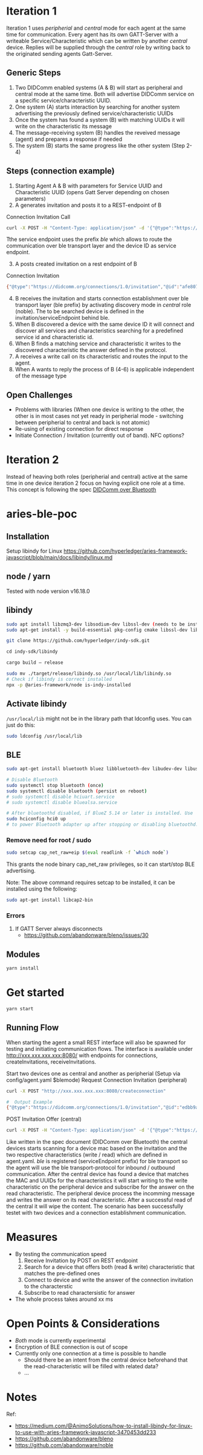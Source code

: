 

# Iteration 1
Iteration 1 uses *peripherial* and *central* mode for each agent at the same time for communication. Every agent has its own GATT-Server with a writeable Service/Characteristic which can be written by another *central* device. Replies will be supplied through the *central* role by writing back to the originated sending agents Gatt-Server.

## Generic Steps
1. Two DIDComm enabled systems (A & B) will start as peripheral and central mode at the same time. Both will advertise DIDComm service on a specific service/characteristic UUID.
2. One system (A) starts interaction by searching for another system advertising the previously defined service/characteristic UUIDs
3. Once the system has found a system (B) with matching UUIDs it will write on the characteristic its message
4. The message-receiving system (B) handles the reveived message (agent) and prepares a response if needed
5. The system (B) starts the same progress like the other system (Step 2-4)

## Steps (connection example)
1. Starting Agent A & B with parameters for Service UUID and Characteristic UUID (opens Gatt Server depending on chosen parameters)
2. A generates invitation and posts it to a REST-endpoint of B

Connection Invitation Call

```bash
curl -X POST -H "Content-Type: application/json" -d '{"@type":"https://didcomm.org/connections/1.0/invitation","@id":"afe8075e-bd28-4f9a-942d-8174d53041a1","label":"","recipientKeys":["2szyCNQDaJeMdZm8dViGHnXZYg1krvuw7oUuoZnCXUUN"],"serviceEndpoint":"ble://dc:a6:32:12:22:b7","routingKeys":[]}' "http://xxx.xxx.xxx.xxx:8080/invitation"
```

Tthe service endpoint uses the prefix *ble* which allows to route the communication over ble transport layer and the device ID as service endpoint.

3. A posts created invitation on a rest endpoint of B

Connection Invitation
```bash
{"@type":"https://didcomm.org/connections/1.0/invitation","@id":"afe8075e-bd28-4f9a-942d-8174d53041a1","label":"","recipientKeys":["2szyCNQDaJeMdZm8dViGHnXZYg1krvuw7oUuoZnCXUUN"],"serviceEndpoint":"ble://dc:a6:32:12:22:b7","routingKeys":[]}
```

4. B receives the invitation and starts connection establishment over ble transport layer (ble prefix) by activating discovery mode in *central* role (noble). The to be searched device is defined in the invitation/serviceEndpoint behind ble.
5. When B discovered a device with the same device ID it will connect and discover all services and characteristics searching for a predefined service id and characteristic id.
6. When B finds a matching service and characteristic it writes to the discovered characteristic the answer defined in the protocol.
7. A receives a write call on its characteristic and routes the input to the agent.
8. When A wants to reply the process of B (4-6) is applicable independent of the message type

## Open Challenges
- Problems with libraries (When one device is writing to the other, the other is in most cases not yet ready in peripherial mode - switching between peripherial to central and back is not atomic)
- Re-using of existing connection for direct response
- Initiate Connection / Invitation (currently out of band). NFC options?

# Iteration 2
Instead of heaving both roles (peripherial and central) active at the same time in one device iteration 2 focus on having explicit one role at a time. This concept is following the spec [DIDComm over Bluetooth
](https://github.com/decentralized-identity/didcomm-bluetooth/blob/main/spec.md)


# aries-ble-poc
## Installation
Setup libindy for Linux
https://github.com/hyperledger/aries-framework-javascript/blob/main/docs/libindy/linux.md

## node / yarn
Tested with node version v16.18.0

##  libindy
```bash
sudo apt install libzmq3-dev libsodium-dev libssl-dev (needs to be installed even if not build on device)
sudo apt-get install -y build-essential pkg-config cmake libssl-dev libsqlite3-dev libzmq3-dev  libncursesw5-dev

git clone https://github.com/hyperledger/indy-sdk.git

​cd indy-sdk/libindy

cargo build — release

sudo mv ./target/release/libindy.so /usr/local/lib/libindy.so
# Check if libindy is correct installed
npx -p @aries-framework/node is-indy-installed
```
## Activate libindy
`/usr/local/lib` might not be in the library path that ldconfig uses. You can just do this:
```bash
sudo ldconfig /usr/local/lib
```

## BLE
```bash
sudo apt-get install bluetooth bluez libbluetooth-dev libudev-dev libusb-1.0-0-dev

# Disable Bluetooth
sudo systemctl stop bluetooth (once)
sudo systemctl disable bluetooth (persist on reboot)
# sudo systemctl disable hciuart.service
# sudo systemctl disable bluealsa.service

# After bluetoothd disabled, if BlueZ 5.14 or later is installed. Use
sudo hciconfig hci0 up
# to power Bluetooth adapter up after stopping or disabling bluetoothd.
```

### Remove need for root / sudo
```bash
sudo setcap cap_net_raw+eip $(eval readlink -f `which node`)
```
This grants the node binary cap_net_raw privileges, so it can start/stop BLE advertising.

Note: The above command requires setcap to be installed, it can be installed using the following:
```bash
sudo apt-get install libcap2-bin
```

### Errors
1. If GATT Server always disconnects
   - https://github.com/abandonware/bleno/issues/30

## Modules
```bash
yarn install
```

# Get started
```bash
yarn start
```

## Running Flow
When starting the agent a small REST interface will also be spawned for testing and initiating communication flows. The interface is available under http://xxx.xxx.xxx.xxx:8080/ with endpoints for connections, createInvitations, receiveInvitations.

Start two devices one as central and another as peripherial (Setup via config/agent.yaml $blemode)
Request Connection Invitation (peripheral)
```bash
curl -X POST "http://xxx.xxx.xxx.xxx:8080/createconnection"

#  Output Example
{"@type":"https://didcomm.org/connections/1.0/invitation","@id":"edbb9aa2-eec5-4287-bac7-a4c171425236","label":"","recipientKeys":["HqQDpexVqxKw8dacs4TtKAHU4AB4hbK6UdcT9nHtJKQd"],"serviceEndpoint":"ble://dc:a6:32:12:22:b7","routingKeys":[]}
```

POST Invitation Offer (central)
```bash
curl -X POST -H "Content-Type: application/json" -d '{"@type":"https://didcomm.org/connections/1.0/invitation","@id":"xxxxx","label":"","recipientKeys":["xxxxxxxxx"],"serviceEndpoint":"ble://xx:xx:xx:xx:xx:xx","routingKeys":[]}' "http://xxx.xxx.xxx.xxx:8080/invitation"
```

Like written in the spec document (DIDComm over Bluetooth) the central devices starts scanning for a device mac based on the invitation and the two respective characteristics (write / read) which are defined in agent.yaml. <i>ble</i> is registered (serviceEndpoint prefix) for ble transport so the agent will use the ble transport-protocol for inbound / outbound communication. After the central device has found a device that matches the MAC and UUIDs for the characteristics it will start writing to the write characteristic on the peripheral device and subscribe for the answer on the read characteristic. The peripheral device process the incomming message and writes the answer on its read characteristic. After a successful read of the central it will wipe the content. The scenario has been successfully testet with two devices and a connection establishment communication.

# Measures
- By testing the communication speed
   1. Receive Invitation by POST on REST endpoint
   2. Search for a device that offers both (read & write) characteristic that matches the pre-defined ones
   3. Connect to device and write the answer of the connection invitation to the characterstic
   4. Subscribe to read charactersistic for answer
- The whole process takes around xx ms

# Open Points & Considerations
- <i>Both</i> mode is currently experimental
- Encryption of BLE connection is out of scope
- Currently only one connection at a time is possible to handle
   - Should there be an intent from the central device beforehand that the read-characteristic will be filled with related data?
   - ...

# Notes
Ref:
- https://medium.com/@AnimoSolutions/how-to-install-libindy-for-linux-to-use-with-aries-framework-javascript-3470453dd233
- https://github.com/abandonware/bleno
- https://github.com/abandonware/noble